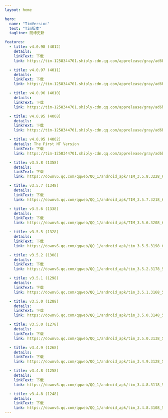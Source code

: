 ```yaml
---
layout: home

hero:
  name: "TimVersion"
  text: "Tim版本"
  tagline: 随缘更新

features:
  - title: v4.0.98 (4012)
    details:
    linkText: 下载
    link: https://tim-1258344701.shiply-cdn.qq.com/apprelease/gray/ad6b501b0e/prod/1734512765/tim_4.0.98.4012_r2e3d9799_64_t2024-12-18_v4012_GuanWang_537264175_cid2017_release-signed.apk

  - title: v4.0.97 (4011)
    details:
    linkText: 下载
    link: https://tim-1258344701.shiply-cdn.qq.com/apprelease/gray/ad6b501b0e/prod/1733453577/tim_4.0.97.4011_r3110ef2b_64_t2024-12-05_v4011_GuanWang_537263469_cid2017_release-signed.apk

  - title: v4.0.96 (4010)
    details:
    linkText: 下载
    link: https://tim-1258344701.shiply-cdn.qq.com/apprelease/gray/ad6b501b0e/prod/1732893586/tim_4.0.96.4010_r6c784d54_64_t2024-11-29_v4010_GuanWang_537261131_cid2017_release-signed.apk

  - title: v4.0.95 (4008)
    details:
    linkText: 下载
    link: https://tim-1258344701.shiply-cdn.qq.com/apprelease/gray/ad6b501b0e/prod/1732245378/tim_4.0.95.4008_r3b8db658_64_t2024-11-19_v4008_GuanWang_537249218_cid2017_release-signed.apk

  - title: v4.0.95 (4002)
    details: The First NT Version
    linkText: 下载
    link: https://tim-1258344701.shiply-cdn.qq.com/apprelease/gray/ad6b501b0e/prod/1730484209/tim_4.0.95.4002_rcf2b138c_64_t2024-11-01_v4002_GrayOne_537249285_cid0_release-signed.apk

  - title: v3.5.8 (1358)
    details:
    linkText: 下载
    link: https://downv6.qq.com/qqweb/QQ_1/android_apk/TIM_3.5.8.3228_64.apk

  - title: v3.5.7 (1348)
    details:
    linkText: 下载
    link: https://downv6.qq.com/qqweb/QQ_1/android_apk/TIM_3.5.7.3218_64.apk

  - title: v3.5.6 (1338)
    details:
    linkText: 下载
    link: https://downv6.qq.com/qqweb/QQ_1/android_apk/TIM_3.5.6.3208_64.apk

  - title: v3.5.5 (1328)
    details:
    linkText: 下载
    link: https://downv6.qq.com/qqweb/QQ_1/android_apk/tim_3.5.5.3198_64.apk

  - title: v3.5.2 (1308)
    details:
    linkText: 下载
    link: https://downv6.qq.com/qqweb/QQ_1/android_apk/tim_3.5.2.3178_537162285_64.apk

  - title: v3.5.1 (1298)
    details:
    linkText: 下载
    link: https://downv6.qq.com/qqweb/QQ_1/android_apk/tim_3.5.1.3168_537150355_64.apk

  - title: v3.5.0 (1288)
    details:
    linkText: 下载
    link: https://downv6.qq.com/qqweb/QQ_1/android_apk/tim_3.5.0.3148_537143920_64.apk

  - title: v3.5.0 (1278)
    details:
    linkText: 下载
    link: https://downv6.qq.com/qqweb/QQ_1/android_apk/tim_3.5.0.3138_537142492_64.apk

  - title: v3.4.9 (1268)
    details:
    linkText: 下载
    link: https://downv6.qq.com/qqweb/QQ_1/android_apk/tim_3.4.9.3128_537138342_64.apk

  - title: v3.4.8 (1258)
    details:
    linkText: 下载
    link: https://downv6.qq.com/qqweb/QQ_1/android_apk/tim_3.4.8.3118_537129528_64.apk

  - title: v3.4.8 (1248)
    details:
    linkText: 下载
    link: https://downv6.qq.com/qqweb/QQ_1/android_apk/tim_3.4.8.3108_537129495_64.apk
---
```

